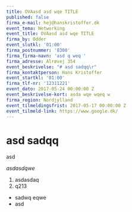 ```yaml
---
title: OVAasd asd wqe TITLE
published: false
firma_e-mail: hej@hanskristoffer.dk
event_tema: Networking
event_title: OVAasd asd wqe TITLE
firma_by: Odder
event_slutkl: '01:00'
firma_postnummer: '8300'
firma_firma-navn: 'asd q weq '
firma_adresse: Alrøvej 354
event_beskrivelse: "# asd sadqq\r"
firma_kontaktperson: Hans Kristoffer
event_startkl: '01:00'
firma_tlf-nr: '12311221'
event_dato: 2017-05-24 00:00:00 Z
event_beskrivelse-kort: asda wqe wqeq w
firma_region: Nordjylland
event_tilmeldingsfrist: 2017-05-17 00:00:00 Z
event_tilmeld-link: https://www.google.dk/
---
```


# asd sadqq

asd 

*asdasdqwe*


1. asdasdaq
2. q213


* sadwq eqwe
* asd